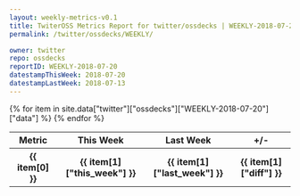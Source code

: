 ```yaml
---
layout: weekly-metrics-v0.1
title: TwiterOSS Metrics Report for twitter/ossdecks | WEEKLY-2018-07-20
permalink: /twitter/ossdecks/WEEKLY/

owner: twitter
repo: ossdecks
reportID: WEEKLY-2018-07-20
datestampThisWeek: 2018-07-20
datestampLastWeek: 2018-07-13
---
```


<table style="width: 100%">
    <tr>
        <th>Metric</th>
        <th>This Week</th>
        <th>Last Week</th>
        <th>+/-</th>
    </tr>
    {% for item in site.data["twitter"]["ossdecks"]["WEEKLY-2018-07-20"]["data"] %}
    <tr>
        <th>{{ item[0] }}</th>
        <th>{{ item[1]["this_week"] }}</th>
        <th>{{ item[1]["last_week"] }}</th>
        <th>{{ item[1]["diff"] }}</th>
    </tr>
    {% endfor %}
</table>

